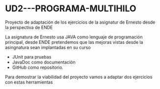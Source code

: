# UD2---PROGRAMA-MULTIHILO
Proyecto de adaptación de los ejercicios de la asignatur de Ernesto desde la perspectiva de ENDE


La asignatura de Ernesto usa JAVA como lenguaje de programación principal, desde ENDE pretendemos que las mejoras vistas
desde la asingnatura sean implantadas en su curso
- JUnit para pruebas
- JavaDoc como documentación
- GitHub como repositorio.

Para demostrar la viabilidad del proyecto vamos a adaptar dos ejercicios con estas herramientas
